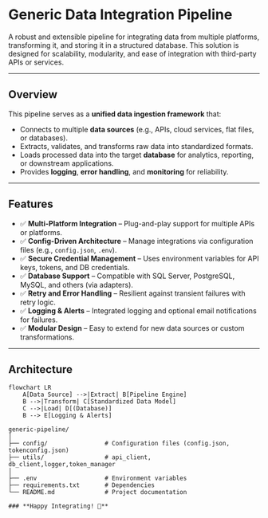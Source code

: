 # **Generic Data Integration Pipeline**  

A robust and extensible pipeline for integrating data from multiple platforms, transforming it, and storing it in a structured database. This solution is designed for scalability, modularity, and ease of integration with third-party APIs or services.

---

## **Overview**  

This pipeline serves as a **unified data ingestion framework** that:  
- Connects to multiple **data sources** (e.g., APIs, cloud services, flat files, or databases).  
- Extracts, validates, and transforms raw data into standardized formats.  
- Loads processed data into the target **database** for analytics, reporting, or downstream applications.  
- Provides **logging**, **error handling**, and **monitoring** for reliability.  

---

## **Features**  
- ✅ **Multi-Platform Integration** – Plug-and-play support for multiple APIs or platforms.  
- ✅ **Config-Driven Architecture** – Manage integrations via configuration files (e.g., `config.json`, `.env`).  
- ✅ **Secure Credential Management** – Uses environment variables for API keys, tokens, and DB credentials.  
- ✅ **Database Support** – Compatible with SQL Server, PostgreSQL, MySQL, and others (via adapters).  
- ✅ **Retry and Error Handling** – Resilient against transient failures with retry logic.  
- ✅ **Logging & Alerts** – Integrated logging and optional email notifications for failures.  
- ✅ **Modular Design** – Easy to extend for new data sources or custom transformations.  

---

## **Architecture**  

```mermaid
flowchart LR
    A[Data Source] -->|Extract| B[Pipeline Engine]
    B -->|Transform| C[Standardized Data Model]
    C -->|Load| D[(Database)]
    B --> E[Logging & Alerts]

generic-pipeline/
│
├── config/                # Configuration files (config.json, tokenconfig.json)
├── utils/                 # api_client, db_client,logger,token_manager
│
├── .env                   # Environment variables
├── requirements.txt       # Dependencies
└── README.md              # Project documentation

### **Happy Integrating! 🚀**


